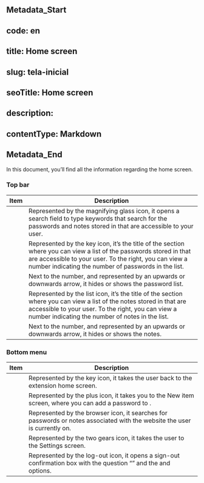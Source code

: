 ## Metadata_Start 
## code: en
## title: Home screen 
## slug: tela-inicial 
## seoTitle: Home screen 
## description:  
## contentType: Markdown 
## Metadata_End


In this document, you’ll find all the information regarding the  home screen.

### Top bar

| Item| Description|
|-------|--------|
| | Represented by the magnifying glass icon, it opens a search field to type keywords that search for the passwords and notes stored in  that are accessible to your user. |
| | Represented by the key icon, it’s the title of the section where you can view a list of the passwords stored in  that are accessible to your user. To the right, you can view a number indicating the number of passwords in the list. |
|  | Next to the number, and represented by an upwards or downwards arrow, it hides or shows the password list.|
|              | Represented by the list icon, it’s the title of the section where you can view a list of the notes stored in  that are accessible to your user. To the right, you can view a number indicating the number of notes in the list. |
|    | Next to the number, and represented by an upwards or downwards arrow, it hides or shows the notes.                               |

### Bottom menu

| Item| Description|
|-------|-------|
| | Represented by the key icon, it takes the user back to the extension home screen.|
| | Represented by the plus icon, it takes you to the New item screen, where you can add a password to .|
|  | Represented by the browser icon, it searches for passwords or notes associated with the website the user is currently on.|
| | Represented by the two gears icon, it takes the user to the Settings screen.|
| | Represented by the log-out icon, it opens a sign-out confirmation box with the question “” and the  and  options. |

